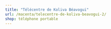 ```yaml
---
title: "Télécentre de Koliva Béavogui"
url: /macenta/telecentre-de-koliva-beavogui-2/
shop: téléphone portable
---
```

